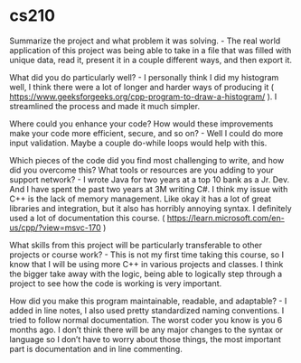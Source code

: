 # cs210

Summarize the project and what problem it was solving. - The real world application of this project was being able to take in a file that was filled with unique data, read it, present it in a couple different ways, and then export it.

What did you do particularly well? - I personally think I did my histogram well, I think there were a lot of longer and harder ways of producing it ( https://www.geeksforgeeks.org/cpp-program-to-draw-a-histogram/ ). I streamlined the process and made it much simpler. 

Where could you enhance your code? How would these improvements make your code more efficient, secure, and so on? - Well I could do more input validation. Maybe a couple do-while loops would help with this. 

Which pieces of the code did you find most challenging to write, and how did you overcome this? What tools or resources are you adding to your support network? - I wrote Java for two years at a top 10 bank as a Jr. Dev. And I have spent the past two years at 3M writing C#. I think my issue with C++ is the lack of memory management. Like okay it has a lot of great libraries and integration, but it also has horribly annoying syntax. I definitely used a lot of documentation this course. ( https://learn.microsoft.com/en-us/cpp/?view=msvc-170 )

What skills from this project will be particularly transferable to other projects or course work? - This is not my first time taking this course, so I know that I will be using more C++ in various projects and classes. I think the bigger take away with the logic, being able to logically step through a project to see how the code is working is very important. 

How did you make this program maintainable, readable, and adaptable? - I added in line notes, I also used pretty standardized naming conventions. I tried to follow normal documentation. The worst coder you know is you 6 months ago. I don’t think there will be any major changes to the syntax or language so I don’t have to worry about those things, the most important part is documentation and in line commenting. 
